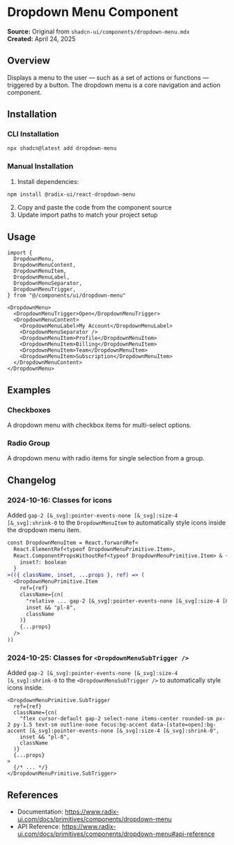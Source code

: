 # Dropdown Menu Component

**Source:** Original from `shadcn-ui/components/dropdown-menu.mdx`  
**Created:** April 24, 2025  

## Overview
Displays a menu to the user — such as a set of actions or functions — triggered by a button. The dropdown menu is a core navigation and action component.

## Installation

### CLI Installation
```bash
npx shadcn@latest add dropdown-menu
```

### Manual Installation
1. Install dependencies:
```bash
npm install @radix-ui/react-dropdown-menu
```
2. Copy and paste the code from the component source
3. Update import paths to match your project setup

## Usage

```tsx
import {
  DropdownMenu,
  DropdownMenuContent,
  DropdownMenuItem,
  DropdownMenuLabel,
  DropdownMenuSeparator,
  DropdownMenuTrigger,
} from "@/components/ui/dropdown-menu"
```

```tsx
<DropdownMenu>
  <DropdownMenuTrigger>Open</DropdownMenuTrigger>
  <DropdownMenuContent>
    <DropdownMenuLabel>My Account</DropdownMenuLabel>
    <DropdownMenuSeparator />
    <DropdownMenuItem>Profile</DropdownMenuItem>
    <DropdownMenuItem>Billing</DropdownMenuItem>
    <DropdownMenuItem>Team</DropdownMenuItem>
    <DropdownMenuItem>Subscription</DropdownMenuItem>
  </DropdownMenuContent>
</DropdownMenu>
```

## Examples

### Checkboxes
A dropdown menu with checkbox items for multi-select options.

### Radio Group
A dropdown menu with radio items for single selection from a group.

## Changelog

### 2024-10-16: Classes for icons
Added `gap-2 [&_svg]:pointer-events-none [&_svg]:size-4 [&_svg]:shrink-0` to the `DropdownMenuItem` to automatically style icons inside the dropdown menu item.

```diff
const DropdownMenuItem = React.forwardRef<
  React.ElementRef<typeof DropdownMenuPrimitive.Item>,
  React.ComponentPropsWithoutRef<typeof DropdownMenuPrimitive.Item> & {
    inset?: boolean
  }
>(({ className, inset, ...props }, ref) => (
  <DropdownMenuPrimitive.Item
    ref={ref}
    className={cn(
      "relative ... gap-2 [&_svg]:pointer-events-none [&_svg]:size-4 [&_svg]:shrink-0",
      inset && "pl-8",
      className
    )}
    {...props}
  />
))
```

### 2024-10-25: Classes for `<DropdownMenuSubTrigger />`
Added `gap-2 [&_svg]:pointer-events-none [&_svg]:size-4 [&_svg]:shrink-0` to the `<DropdownMenuSubTrigger />` to automatically style icons inside.

```tsx
<DropdownMenuPrimitive.SubTrigger
  ref={ref}
  className={cn(
    "flex cursor-default gap-2 select-none items-center rounded-sm px-2 py-1.5 text-sm outline-none focus:bg-accent data-[state=open]:bg-accent [&_svg]:pointer-events-none [&_svg]:size-4 [&_svg]:shrink-0",
    inset && "pl-8",
    className
  )}
  {...props}
>
  {/* ... */}
</DropdownMenuPrimitive.SubTrigger>
```

## References
- Documentation: https://www.radix-ui.com/docs/primitives/components/dropdown-menu
- API Reference: https://www.radix-ui.com/docs/primitives/components/dropdown-menu#api-reference